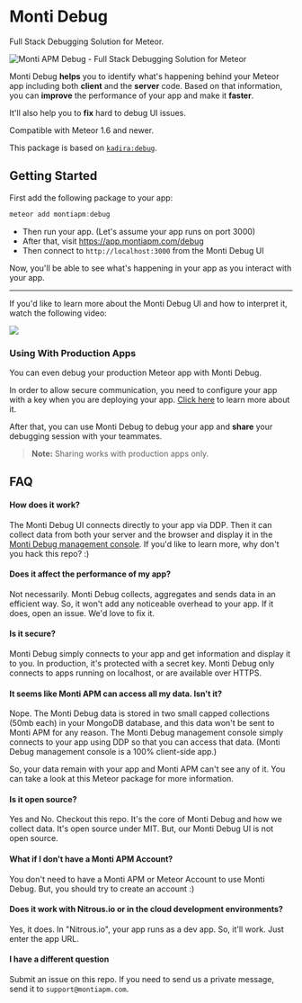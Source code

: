 # Monti Debug

Full Stack Debugging Solution for Meteor.

![Monti APM Debug - Full Stack Debugging Solution for Meteor](https://cldup.com/8qVDtF7NtP.png)

Monti Debug **helps** you to identify what's happening behind your Meteor app including both **client** and the **server** code. Based on that information, you can **improve** the performance of your app and make it **faster**.

It'll also help you to **fix** hard to debug UI issues.

Compatible with Meteor 1.6 and newer.

This package is based on [`kadira:debug`](https://github.com/kadirahq/meteor-debug).

## Getting Started

First add the following package to your app:

~~~js
meteor add montiapm:debug
~~~

* Then run your app. (Let's assume your app runs on port 3000)
* After that, visit <https://app.montiapm.com/debug>
* Then connect to `http://localhost:3000` from the Monti Debug UI

Now, you'll be able to see what's happening in your app as you interact with your app.

---

If you'd like to learn more about the Monti Debug UI and how to interpret it, watch the following video:

[![](https://cldup.com/eDEvWF2VMT.png)](https://www.youtube.com/watch?v=lrAYlayAWMI)

### Using With Production Apps

You can even debug your production Meteor app with Monti Debug.

In order to allow secure communication, you need to configure your app with a key when you are deploying your app. [Click here](https://web.archive.org/web/20170227082914/http://support.kadira.io/knowledgebase/articles/808611-configuring-kadira-debug-for-production-app) to learn more about it.

After that, you can use Monti Debug to debug your app and **share** your debugging session with your teammates.

> **Note:** Sharing works with production apps only.

## FAQ

#### How does it work?

The Monti Debug UI connects directly to your app via DDP. Then it can collect data from both your server and the browser and display it in the [Monti Debug management console](https://app.montiapm.com/debug). If you'd like to learn more, why don't you hack this repo? :)

#### Does it affect the performance of my app?

Not necessarily. Monti Debug collects, aggregates and sends data in an efficient way. So, it won't add any noticeable overhead to your app. If it does, open an issue. We'd love to fix it.

#### Is it secure?

Monti Debug simply connects to your app and get information and display it to you. In production, it's protected with a secret key. Monti Debug only connects to apps running on localhost, or are available over HTTPS.

#### It seems like Monti APM can access all my data. Isn't it?

Nope. The Monti Debug data is stored in two small capped collections (50mb each) in your MongoDB database, and this data won't be sent to Monti APM for any reason. The Monti Debug management console simply connects to your app using DDP so that you can access that data.
(Monti Debug management console is a 100% client-side app.)

So, your data remain with your app and Monti APM can't see any of it. You can take a look at this Meteor package for more information.

#### Is it open source?

Yes and No. Checkout this repo. It's the core of Monti Debug and how we collect data. It's open source under MIT. But, our Monti Debug UI is not open source.

#### What if I don't have a Monti APM Account?

You don't need to have a Monti APM or Meteor Account to use Monti Debug. But, you should try to create an account :)

#### Does it work with Nitrous.io or in the cloud development environments?

Yes, it does. In "Nitrous.io", your app runs as a dev app. So, it'll work. Just enter the app URL.

#### I have a different question

Submit an issue on this repo. If you need to send us a private message, send it to `support@montiapm.com`.
